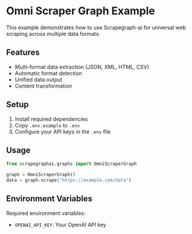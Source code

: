 # Omni Scraper Graph Example

This example demonstrates how to use Scrapegraph-ai for universal web scraping across multiple data formats.

## Features

- Multi-format data extraction (JSON, XML, HTML, CSV)
- Automatic format detection
- Unified data output
- Content transformation

## Setup

1. Install required dependencies
2. Copy `.env.example` to `.env`
3. Configure your API keys in the `.env` file

## Usage

```python
from scrapegraphai.graphs import OmniScraperGraph

graph = OmniScraperGraph()
data = graph.scrape("https://example.com/data")
```

## Environment Variables

Required environment variables:
- `OPENAI_API_KEY`: Your OpenAI API key 